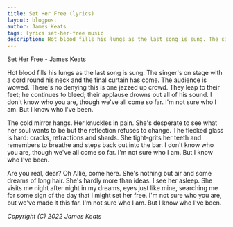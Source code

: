 ```yaml
---
title: Set Her Free (lyrics)
layout: blogpost
author: James Keats
tags: lyrics set-her-free music
description: Hot blood fills his lungs as the last song is sung. The singer's on stage with a cord round his neck [...]
---
```


Set Her Free - James Keats

Hot blood fills his lungs as the last song is sung. The singer's on stage with a cord round his neck and the final curtain has come. The audience is wowed. There's no denying this is one jazzed up crowd. They leap to their feet; he continues to bleed; their applause drowns out all of his sound. I don't know who you are, though we've all come so far. I'm not sure who I am. But I know who I've been.

The cold mirror hangs. Her knuckles in pain. She's desperate to see what her soul wants to be but the reflection refuses to change. The flecked glass is hard: cracks, refractions and shards. She tight-grits her teeth and remembers to breathe and steps back out into the bar. I don't know who you are, though we've all come so far. I'm not sure who I am. But I know who I've been.

Are you real, dear? Oh Allie, come here. She's nothing but air and some dreams of long hair. She's hardly more than ideas. I see her asleep. She visits me night after night in my dreams, eyes just like mine, searching me for some sign of the day that I might set her free. I'm not sure who you are, but we've made it this far. I'm not sure who I am. But I know who I've been.

*Copyright (C) 2022 James Keats*

